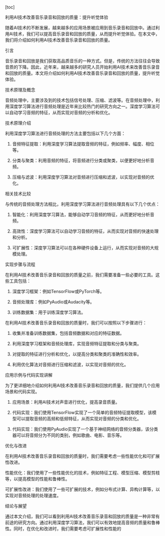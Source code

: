 
[toc]                    
                
                
利用AI技术改善音乐录音和回放的质量：提升听觉体验

随着AI技术的不断发展，越来越多的应用场景被应用到音乐录音和回放中。通过利用AI技术，我们可以提高音乐录音和回放的质量，从而提升听觉体验。在本文中，我们将介绍如何利用AI技术改善音乐录音和回放的质量。

引言

音乐录音和回放是我们获取高品质音乐的一种方式。但是，传统的方法往往会导致音质的下降。因此，近年来，越来越多的研究人员开始利用AI技术来改善音乐录音和回放的质量。本文将介绍如何利用AI技术改善音乐录音和回放的质量，提升听觉体验。

技术原理及概念

音频处理中，主要涉及到的技术包括信号处理、压缩、滤波等。在音频处理中，利用深度学习算法进行音频处理是近年来比较热门的研究方向之一。深度学习算法可以自动学习音频的特征，从而实现对音频的分析和优化。

技术原理介绍

利用深度学习算法进行音频处理的方法主要包括以下几个方面：

1. 音频特征提取：利用深度学习算法提取音频的特征，例如频率、幅度、相位等。

2. 分类与聚类：利用音频的特征，将音频进行分类或聚类，以便更好地分析音频。

3. 压缩与滤波：利用深度学习算法对音频进行压缩和滤波，以实现对音频的优化。

相关技术比较

与传统的音频处理方法相比，利用深度学习算法进行音频处理具有以下几个优点：

1. 智能化：利用深度学习算法，能够自动学习音频的特征，从而更好地分析音频。

2. 高效性：深度学习算法可以自动学习音频的特征，从而实现对音频的快速处理和分析。

3. 可扩展性：深度学习算法可以在各种硬件设备上运行，从而实现对音频的大规模处理。

实现步骤与流程

在利用AI技术改善音乐录音和回放的质量之前，我们需要准备一些必要的工具。这些工具包括：

1. 深度学习框架：例如TensorFlow或PyTorch等。

2. 音频处理库：例如PyAudio或Audacity等。

3. 训练数据集：用于训练深度学习算法。

在利用AI技术改善音乐录音和回放的质量时，我们可以按照以下步骤进行：

1. 收集并准备训练数据集，包括音频数据和对应的特征数据。

2. 利用深度学习框架和音频处理库，实现音频特征提取和分类与聚类。

3. 对提取的特征进行分析和优化，以提高分类和聚类的准确性和效率。

4. 利用优化算法对音频进行压缩和滤波，以实现对音频的优化。

应用示例与代码实现讲解

为了更详细地介绍如何利用AI技术改善音乐录音和回放的质量，我们提供几个应用场景和代码实现。

1. 应用场景：利用AI技术对声音进行优化，提高录音质量。

2. 代码实现：我们使用TensorFlow实现了一个简单的音频特征提取模型，该模型可以提取音频的高频和低频特征，从而实现对音频的分类和优化。

3. 代码实现：我们使用PyAudio实现了一个基于神经网络的音频分类器，该分类器可以将音频分为不同的类别，例如歌曲、电影、音乐等。

优化与改进

在利用AI技术改善音乐录音和回放的质量时，我们需要考虑一些性能优化和可扩展性改进。

性能优化：我们使用了一些性能优化的技术，例如特征工程、模型压缩、模型剪枝等，以提高模型的性能和鲁棒性。

可扩展性改进：我们使用了一些可扩展的技术，例如分布式计算、异构计算等，以实现对音频处理的处理速度。

结论与展望

通过本文介绍，我们可以看到利用AI技术改善音乐录音和回放的质量是一种非常有前途的研究方向。通过利用深度学习算法，我们可以有效地提高音频的质量和鲁棒性。同时，在优化和改进时，我们需要考虑可扩展性和性能的

